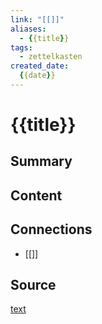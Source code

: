 ```yaml
---
link: "[[]]"
aliases: 
  - {{title}}
tags:
  - zettelkasten
created_date:
  {{date}}
---
```

# {{title}}
## Summary

## Content

## Connections
- [[]]
## Source
[text](url) 
